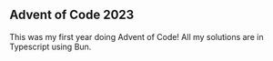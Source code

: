 ## Advent of Code 2023
This was my first year doing Advent of Code! All my solutions are in Typescript using Bun.